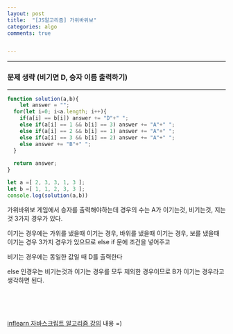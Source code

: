 ```yaml
---
layout: post
title:  "[JS알고리즘] 가위바위보"
categories: algo 
comments: true


---
```






---

### 문제 생략 (비기면 D, 승자 이름 출력하기)

---





~~~javascript
function solution(a,b){
	let answer = "";
  for(let i=0; i<a.length; i++){
    if(a[i] == b[i]) answer += "D"+" ";
    else if(a[i] == 1 && b[i] == 3) answer += "A"+" ";
    else if(a[i] == 2 && b[i] == 1) answer += "A"+" ";
    else if(a[i] == 3 && b[i] == 2) answer += "A"+" ";
    else answer += "B"+" ";
  }
  
  return answer;
}

let a =[ 2, 3, 3, 1, 3 ];
let b =[ 1, 1, 2, 3, 3 ];
console.log(solution(a,b))
~~~



가위바위보 게임에서 승자를 출력해야하는데 경우의 수는 A가 이기는것, 비기는것, 지는것 3가지 경우가 있다.

이기는 경우에는 가위를 냈을때 이기는 경우, 바위를 냈을때 이기는 경우, 보를 냈을때 이기는 경우 3가지 경우가 있으므로 else if 문에 조건을 넣어주고

비기는 경우에는 동일한 값일 때 D를 출력한다

else 인경우는 비기는것과 이기는 경우를 모두 제외한 경우이므로 B가 이기는 경우라고 생각하면 된다.



<br>





<br>

<br>

[inflearn 자바스크립트 알고리즘 강의](https://www.inflearn.com/course/%EC%9E%90%EB%B0%94%EC%8A%A4%ED%81%AC%EB%A6%BD%ED%8A%B8-%EC%95%8C%EA%B3%A0%EB%A6%AC%EC%A6%98-%EB%AC%B8%EC%A0%9C%ED%92%80%EC%9D%B4/dashboard) 내용 =)